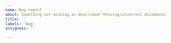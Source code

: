 ```yaml
---
name: Bug report
about: Something not working as described? Missing/incorrect documentation? This is the place.
title: ''
labels: 'bug'
assignees: ''

---
```

<!--

Hi! 
If you have: 
 -1 Questions about how to use Nilearn or 
 -2 Need analysis suggestions & recommendations?

A bunch of fMRI researchers hang out at Neurostars (http://neurostars.org/). 
Post those questions there. 
Add the tag `nilearn`

Posting them here makes life more complicated for the Nilearn developers.  
-->

<!--

For the Bug Report, 
Include this information:
-------------------------
What version of Nilearn are you using?
What were you trying to do?
What did you expect will happen?
What actually happened?

List the steps you performed that revealed the bug to you.
Include any code samples. Enclose them in triple back-ticks (```)
Like this:

```
<code>
``` 
-->
